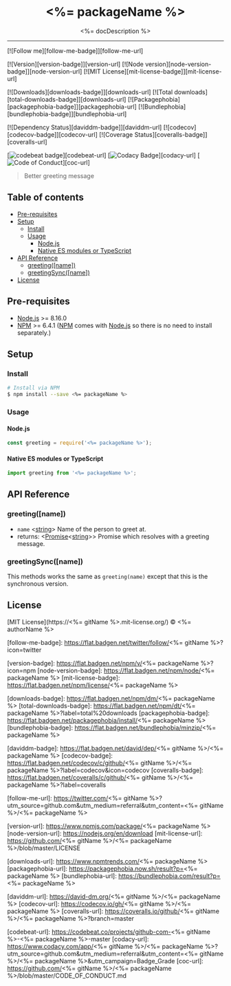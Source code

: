 <div align="center" style="text-align: center;">
  <h1 style="border-bottom: none;"><%= packageName %></h1>

  <p><%= docDescription %></p>
</div>

<hr />

[![Follow me][follow-me-badge]][follow-me-url]

[![Version][version-badge]][version-url]
[![Node version][node-version-badge]][node-version-url]
[![MIT License][mit-license-badge]][mit-license-url]

[![Downloads][downloads-badge]][downloads-url]
[![Total downloads][total-downloads-badge]][downloads-url]
[![Packagephobia][packagephobia-badge]][packagephobia-url]
[![Bundlephobia][bundlephobia-badge]][bundlephobia-url]

[![Dependency Status][daviddm-badge]][daviddm-url]
[![codecov][codecov-badge]][codecov-url]
[![Coverage Status][coveralls-badge]][coveralls-url]

[![codebeat badge][codebeat-badge]][codebeat-url]
[![Codacy Badge][codacy-badge]][codacy-url]
[![Code of Conduct][coc-badge]][coc-url]

> Better greeting message

## Table of contents <!-- omit in toc -->

- [Pre-requisites](#pre-requisites)
- [Setup](#setup)
  - [Install](#install)
  - [Usage](#usage)
    - [Node.js](#nodejs)
    - [Native ES modules or TypeScript](#native-es-modules-or-typescript)
- [API Reference](#api-reference)
  - [greeting([name])](#greetingname)
  - [greetingSync([name])](#greetingsyncname)
- [License](#license)

## Pre-requisites

- [Node.js][nodejs-url] >= 8.16.0
- [NPM][npm-url] >= 6.4.1 ([NPM][npm-url] comes with [Node.js][nodejs-url] so there is no need to install separately.)

## Setup

### Install

```sh
# Install via NPM
$ npm install --save <%= packageName %>
```

### Usage

#### Node.js

```js
const greeting = require('<%= packageName %>');
```

#### Native ES modules or TypeScript

```ts
import greeting from '<%= packageName %>';
```

## API Reference

### greeting([name])

- `name` <[string][string-mdn-url]> Name of the person to greet at.
- returns: <[Promise][promise-mdn-url]<[string][string-mdn-url]>> Promise which resolves with a greeting message.

### greetingSync([name])

This methods works the same as `greeting(name)` except that this is the synchronous version.

## License

[MIT License](https://<%= gitName %>.mit-license.org/) © <%= authorName %>

<!-- References -->
[typescript-url]: https://github.com/Microsoft/TypeScript
[nodejs-url]: https://nodejs.org
[npm-url]: https://www.npmjs.com
[node-releases-url]: https://nodejs.org/en/download/releases

<!-- MDN -->
[array-mdn-url]: https://developer.mozilla.org/en-US/docs/Web/JavaScript/Reference/Global_Objects/Array
[boolean-mdn-url]: https://developer.mozilla.org/en-US/docs/Web/JavaScript/Reference/Global_Objects/Boolean
[function-mdn-url]: https://developer.mozilla.org/en-US/docs/Web/JavaScript/Reference/Global_Objects/Function
[map-mdn-url]: https://developer.mozilla.org/en-US/docs/Web/JavaScript/Reference/Global_Objects/Map
[number-mdn-url]: https://developer.mozilla.org/en-US/docs/Web/JavaScript/Reference/Global_Objects/Number
[object-mdn-url]: https://developer.mozilla.org/en-US/docs/Web/JavaScript/Reference/Global_Objects/Object
[promise-mdn-url]: https://developer.mozilla.org/en-US/docs/Web/JavaScript/Reference/Global_Objects/Promise
[regexp-mdn-url]: https://developer.mozilla.org/en-US/docs/Web/JavaScript/Reference/Global_Objects/RegExp
[set-mdn-url]: https://developer.mozilla.org/en-US/docs/Web/JavaScript/Reference/Global_Objects/Set
[string-mdn-url]: https://developer.mozilla.org/en-US/docs/Web/JavaScript/Reference/Global_Objects/String

<!-- Badges -->
[follow-me-badge]: https://flat.badgen.net/twitter/follow/<%= gitName %>?icon=twitter

[version-badge]: https://flat.badgen.net/npm/v/<%= packageName %>?icon=npm
[node-version-badge]: https://flat.badgen.net/npm/node/<%= packageName %>
[mit-license-badge]: https://flat.badgen.net/npm/license/<%= packageName %>

[downloads-badge]: https://flat.badgen.net/npm/dm/<%= packageName %>
[total-downloads-badge]: https://flat.badgen.net/npm/dt/<%= packageName %>?label=total%20downloads
[packagephobia-badge]: https://flat.badgen.net/packagephobia/install/<%= packageName %>
[bundlephobia-badge]: https://flat.badgen.net/bundlephobia/minzip/<%= packageName %>

[daviddm-badge]: https://flat.badgen.net/david/dep/<%= gitName %>/<%= packageName %>
[codecov-badge]: https://flat.badgen.net/codecov/c/github/<%= gitName %>/<%= packageName %>?label=codecov&icon=codecov
[coveralls-badge]: https://flat.badgen.net/coveralls/c/github/<%= gitName %>/<%= packageName %>?label=coveralls

[codebeat-badge]: https://codebeat.co/badges/123
[codacy-badge]: https://api.codacy.com/project/badge/Grade/123
[coc-badge]: https://flat.badgen.net/badge/code%20of/conduct/pink

<!-- Links -->
[follow-me-url]: https://twitter.com/<%= gitName %>?utm_source=github.com&amp;utm_medium=referral&amp;utm_content=<%= gitName %>/<%= packageName %>

[version-url]: https://www.npmjs.com/package/<%= packageName %>
[node-version-url]: https://nodejs.org/en/download
[mit-license-url]: https://github.com/<%= gitName %>/<%= packageName %>/blob/master/LICENSE

[downloads-url]: https://www.npmtrends.com/<%= packageName %>
[packagephobia-url]: https://packagephobia.now.sh/result?p=<%= packageName %>
[bundlephobia-url]: https://bundlephobia.com/result?p=<%= packageName %>

[daviddm-url]: https://david-dm.org/<%= gitName %>/<%= packageName %>
[codecov-url]: https://codecov.io/gh/<%= gitName %>/<%= packageName %>
[coveralls-url]: https://coveralls.io/github/<%= gitName %>/<%= packageName %>?branch=master

[codebeat-url]: https://codebeat.co/projects/github-com-<%= gitName %>-<%= packageName %>-master
[codacy-url]: https://www.codacy.com/app/<%= gitName %>/<%= packageName %>?utm_source=github.com&amp;utm_medium=referral&amp;utm_content=<%= gitName %>/<%= packageName %>&amp;utm_campaign=Badge_Grade
[coc-url]: https://github.com/<%= gitName %>/<%= packageName %>/blob/master/CODE_OF_CONDUCT.md
